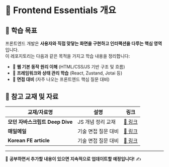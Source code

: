 # 📂 Frontend Essentials 개요

## 📌 학습 목표

프론트엔드 개발은 **사용자와 직접 맞닿는 화면을 구현하고 인터랙션을 다루는 핵심 영역**입니다.  
이 레포지토리는 다음과 같은 목적을 가지고 학습 내용을 정리합니다:

- 🔹 **웹 기본 동작 원리 이해** (HTML/CSS/JS 기반 구조 및 흐름)
- 🔹 **프레임워크와 상태 관리 학습** (React, Zustand, Jotai 등)
- 🔹 **면접 대비** (자주 나오는 프론트엔드 핵심 질문 대비)

## 📖 참고 교재 및 자료

| 교재/자료명                     | 설명                | 링크                                                                  |
| ------------------------------- | ------------------- | --------------------------------------------------------------------- |
| **모던 자바스크립트 Deep Dive** | JS 개념 정리 교재   | [🔗 링크](https://book.naver.com/bookdb/book_detail.nhn?bid=16439154) |
| **매일메일**                    | 기술 면접 질문 대비 | [🔗 링크](https://www.maeil-mail.kr/)                                 |
| **Korean FE article**           | 기술 면접 질문 대비 | [🔗 링크](https://kofearticle.substack.com/)                          |

---

📌 **공부하면서 추가할 내용이 있으면 지속적으로 업데이트할 예정입니다!** ✍️

